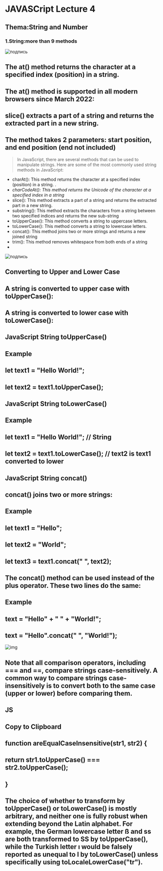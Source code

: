 # JAVASCript Lecture 4
## Thema:String and Number
### 1.String:more than 9 methods
 ![подпись](https://i.imgur.com/20FIxbB.jpg)
## The at() method returns the character at a specified index (position) in a string.

## The at() method is supported in all modern browsers since March 2022:


## slice() extracts a part of a string and returns the extracted part in a new string.

## The method takes 2 parameters: start position, and end position (end not included) 
> In JavaScript, there are several methods that can be used to manipulate strings. Here are some of the most commonly used string methods in JavaScript:
- charAt(): This method returns the character at a specified index (position) in a string. .
- *charCodeAt(): This method returns the Unicode of the character at a specified index in a string*
- slice(): This method extracts a part of a string and returns the extracted part in a new string.
- substring(): This method extracts the characters from a string between two specified indices and returns the new sub-string
- toUpperCase(): This method converts a string to uppercase letters.
- toLowerCase(): This method converts a string to lowercase letters.
- concat(): This method joins two or more strings and returns a new joined string
- trim(): This method removes whitespace from both ends of a string
- 

 ![подпись](https://codedamn-blog.s3.amazonaws.com/wp-content/uploads/2022/08/21114451/js-number-methods.png)



## Converting to Upper and Lower Case
## A string is converted to upper case with toUpperCase():

## A string is converted to lower case with toLowerCase():

## JavaScript String toUpperCase()
## Example
## let text1 = "Hello World!";
## let text2 = text1.toUpperCase();
## JavaScript String toLowerCase()
## Example
## let text1 = "Hello World!";       // String
## let text2 = text1.toLowerCase();  // text2 is text1 converted to lower
## JavaScript String concat()
## concat() joins two or more strings:

## Example
## let text1 = "Hello";
## let text2 = "World";
## let text3 = text1.concat(" ", text2);
## The concat() method can be used instead of the plus operator. These two lines do the same:

## Example
## text = "Hello" + " " + "World!";
## text = "Hello".concat(" ", "World!");


![img](https://avatars.mds.yandex.net/i?id=45990688a2316fc37dbc0c2020703f5e4ba725fb-4825091-images-thumbs&n=13)
## Note that all comparison operators, including === and ==, compare strings case-sensitively. A common way to compare strings case-insensitively is to convert both to the same case (upper or lower) before comparing them.

## JS
## Copy to Clipboard
## function areEqualCaseInsensitive(str1, str2) {
 ##  return str1.toUpperCase() === str2.toUpperCase();
## }
## The choice of whether to transform by toUpperCase() or toLowerCase() is mostly arbitrary, and neither one is fully robust when extending beyond the Latin alphabet. For example, the German lowercase letter ß and ss are both transformed to SS by toUpperCase(), while the Turkish letter ı would be falsely reported as unequal to I by toLowerCase() unless specifically using toLocaleLowerCase("tr").
